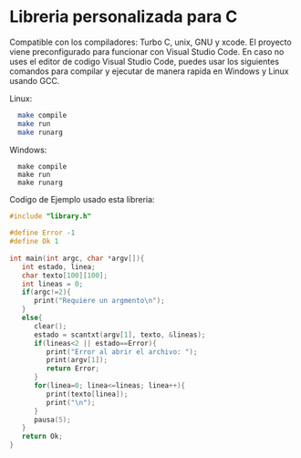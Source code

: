 # Libreria personalizada para C
Compatible con los compiladores: Turbo C, unix, GNU y xcode.
El proyecto viene preconfigurado para funcionar con Visual Studio Code. 
En caso no uses el editor de codigo Visual Studio Code, puedes usar los siguientes comandos para compilar y ejecutar de manera rapida en Windows y Linux usando GCC.

Linux:
```bash
  make compile
  make run
  make runarg
```


Windows:
```batch
  make compile
  make run
  make runarg
```



Codigo de Ejemplo usado esta libreria:
```c
#include "library.h" 
 
#define Error -1 
#define Ok 1 
 
int main(int argc, char *argv[]){ 
   int estado, linea; 
   char texto[100][100]; 
   int lineas = 0; 
   if(argc!=2){ 
      print("Requiere un argmento\n"); 
   } 
   else{ 
      clear(); 
      estado = scantxt(argv[1], texto, &lineas); 
      if(lineas<2 || estado==Error){ 
         print("Error al abrir el archivo: ");  
         print(argv[1]); 
         return Error; 
      } 
      for(linea=0; linea<=lineas; linea++){ 
         print(texto[linea]); 
         print("\n"); 
      } 
      pausa(5); 
   } 
   return Ok; 
} 
 
```

